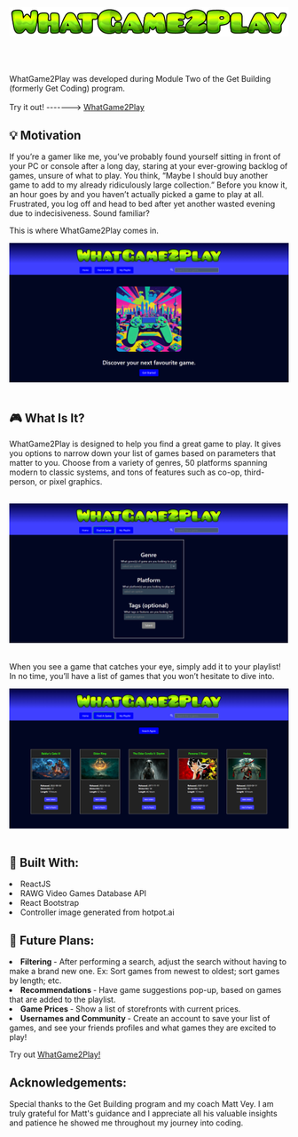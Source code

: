 <picture>
 <source media="(prefers-color-scheme: dark)" srcset="https://github.com/mlemoine28/whatgame2play2/blob/main/src/assets/WhatGame2Play_Header.png">
 <source media="(prefers-color-scheme: light)" srcset="https://github.com/mlemoine28/whatgame2play2/blob/main/src/assets/WhatGame2Play_Header.png">
 <img alt="WhatGame2Play" src="https://github.com/mlemoine28/whatgame2play2/blob/main/src/assets/WhatGame2Play_Header.png">
</picture>
<br>
<br>
<br>
<br>

WhatGame2Play was developed during Module Two of the Get Building (formerly Get Coding) program.
<br>
<br>
Try it out! -------> <a href="https://mlemoine28.github.io/whatgame2play2">WhatGame2Play</a>
## 💡 Motivation
If you’re a gamer like me, you’ve probably found yourself sitting in front of your PC or console after a long day, staring at your ever-growing backlog of games, unsure of what to play. You think, “Maybe I should buy another game to add to my already ridiculously large collection.” Before you know it, an hour goes by and you haven’t actually picked a game to play at all. Frustrated, you log off and head to bed after yet another wasted evening due to indecisiveness. Sound familiar?

This is where WhatGame2Play comes in.
<br>

<picture>
 <source media="(prefers-color-scheme: dark)" srcset="https://github.com/mlemoine28/whatgame2play2/blob/main/src/assets/WhatGame2Play_Main_Screen.png">
 <source media="(prefers-color-scheme: light)" srcset="https://github.com/mlemoine28/whatgame2play2/blob/main/src/assets/WhatGame2Play_Main_Screen.png">
 <img alt="WhatGame2Play" src="https://github.com/mlemoine28/whatgame2play2/blob/main/src/assets/WhatGame2Play_Main_Screen.png"/>
</picture>
<br>
<br>

## 🎮 What Is It?
WhatGame2Play is designed to help you find a great game to play. It gives you options to narrow down your list of games based on parameters that matter to you. Choose from a variety of genres, 50 platforms spanning modern to classic systems, and tons of features such as co-op, third-person, or pixel graphics.
<br>
<br>

<picture>
 <source media="(prefers-color-scheme: dark)" srcset="https://github.com/mlemoine28/whatgame2play2/blob/main/src/assets/WhatGame2Play_Questions_Page.png">
 <source media="(prefers-color-scheme: light)" srcset="https://github.com/mlemoine28/whatgame2play2/blob/main/src/assets/WhatGame2Play_Questions_Page.png">
 <img alt="QuestionsPage" src="https://github.com/mlemoine28/whatgame2play2/blob/main/src/assets/WhatGame2Play_Questions_Page.png"/>
</picture>

<br>
<br>

When you see a game that catches your eye, simply add it to your playlist! In no time, you’ll have a list of games that you won’t hesitate to dive into.

<picture>
 <source media="(prefers-color-scheme: dark)" srcset="https://github.com/mlemoine28/whatgame2play2/blob/main/src/assets/WhatGame2Play_Results_Page.png">
 <source media="(prefers-color-scheme: light)" srcset="https://github.com/mlemoine28/whatgame2play2/blob/main/src/assets/WhatGame2Play_Results_Page.png">
 <img alt="ResultsPage" src="https://github.com/mlemoine28/whatgame2play2/blob/main/src/assets/WhatGame2Play_Results_Page.png"/>
</picture>

<br>
<br>

## 🧰 Built With:
 <li>ReactJS</li>
 <li>RAWG Video Games Database API</li>
 <li>React Bootstrap</li>
 <li>Controller image generated from hotpot.ai</li>



## 📝 Future Plans:

<strong><li>Filtering </strong>- After performing a search, adjust the search without having to make a brand new one. Ex: Sort games from newest to oldest; sort games by length; etc.</li>
<strong><li>Recommendations </strong> - Have game suggestions pop-up, based on games that are added to the playlist.</li>
<strong><li>Game Prices </strong>  - Show a list of storefronts with current prices.</li>
<strong><li>Usernames and Community </strong>  - Create an account to save your list of games, and see your friends profiles and what games they are excited to play!</li>


Try out <a href="https://mlemoine28.github.io/whatgame2play2">WhatGame2Play!</a>

##  Acknowledgements:
Special thanks to the Get Building program and my coach Matt Vey. I am truly grateful for Matt's guidance and I appreciate all his valuable insights and patience he showed me throughout my journey into coding.
